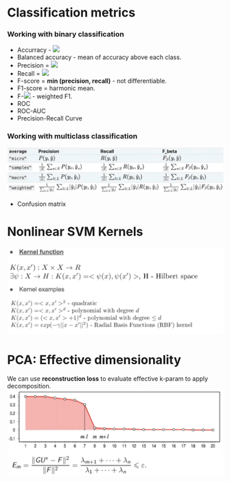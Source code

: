 # Classification metrics

### Working with binary classification

- Accurracy - <img src="https://render.githubusercontent.com/render/math?math=\frac{1}{n} \displaystyle\sum_{i=1}^{n} [ y^t_i = y_i^p]">
- Balanced accuracy - mean of accuracy above each class.
- Precision = <img src="https://render.githubusercontent.com/render/math?math=\dfrac{\text{TP}}{TP plus FP}">
- Recall = <img src="https://render.githubusercontent.com/render/math?math=\dfrac{\text{TP}}{TP plus FN}">
- F-score = **min (precision, recall)** - not differentiable.
- F1-score = harmonic mean.
- F-<img src="https://render.githubusercontent.com/render/math?math=\beta "> - weighted F1.
- ROC
- ROC-AUC
- Precision-Recall Curve

### Working with multiclass classification

![Multiclass metrics](assets/mirt_course_notes-7cd15bcf.png)

- Confusion matrix


# Nonlinear SVM Kernels

![Kernels](assets/mirt_course_notes-64fd16b8.png)


# PCA: Effective dimensionality
We can use **reconstruction loss** to evaluate effective k-param to apply decomposition.
![f_effective_dim_pca](assets/mirt_course_notes-058a1ae8.png)
